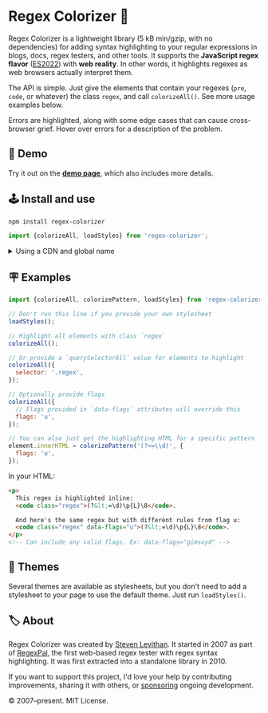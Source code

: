 ﻿# Regex Colorizer 🎨

Regex Colorizer is a lightweight library (5 kB min/gzip, with no dependencies) for adding syntax highlighting to your regular expressions in blogs, docs, regex testers, and other tools. It supports the **JavaScript regex flavor** ([ES2022](https://github.com/slevithan/awesome-regex#javascript-regex-evolution)) with **web reality**. In other words, it highlights regexes as web browsers actually interpret them.

The API is simple. Just give the elements that contain your regexes (`pre`, `code`, or whatever) the class `regex`, and call `colorizeAll()`. See more usage examples below.

Errors are highlighted, along with some edge cases that can cause cross-browser grief. Hover over errors for a description of the problem.

## 🧪 Demo

Try it out on the [**demo page**](https://slevithan.github.io/regex-colorizer/demo/), which also includes more details.

## 🕹️ Install and use

```sh
npm install regex-colorizer
```

```js
import {colorizeAll, loadStyles} from 'regex-colorizer';
```

<details>
  <summary>Using a CDN and global name</summary>

```html
<script src="https://cdn.jsdelivr.net/npm/regex-colorizer/dist/regex-colorizer.min.js"></script>
<script>
  const {colorizeAll, loadStyles} = RegexColorizer;
</script>
```
</details>

## 🪧 Examples

```js
import {colorizeAll, colorizePattern, loadStyles} from 'regex-colorizer';

// Don't run this line if you provide your own stylesheet
loadStyles();

// Highlight all elements with class `regex`
colorizeAll();

// Or provide a `querySelectorAll` value for elements to highlight
colorizeAll({
  selector: '.regex',
});

// Optionally provide flags
colorizeAll({
  // Flags provided in `data-flags` attributes will override this
  flags: 'u',
});

// You can also just get the highlighting HTML for a specific pattern
element.innerHTML = colorizePattern('(?<=\\d)', {
  flags: 'u',
});
```

In your HTML:

```html
<p>
  This regex is highlighted inline:
  <code class="regex">(?&lt;=\d)\p{L}\8</code>.

  And here's the same regex but with different rules from flag u:
  <code class="regex" data-flags="u">(?&lt;=\d)\p{L}\8</code>.
</p>
<!-- Can include any valid flags. Ex: data-flags="gimsuyd" -->
```

## 👗 Themes

Several themes are available as stylesheets, but you don't need to add a stylesheet to your page to use the default theme. Just run `loadStyles()`.

## 🏷️ About

Regex Colorizer was created by [Steven Levithan](https://github.com/slevithan). It started in 2007 as part of [RegexPal](https://stevenlevithan.com/regexpal/), the first web-based regex tester with regex syntax highlighting. It was first extracted into a standalone library in 2010.

If you want to support this project, I'd love your help by contributing improvements, sharing it with others, or [sponsoring](https://github.com/sponsors/slevithan) ongoing development.

© 2007–present. MIT License.
